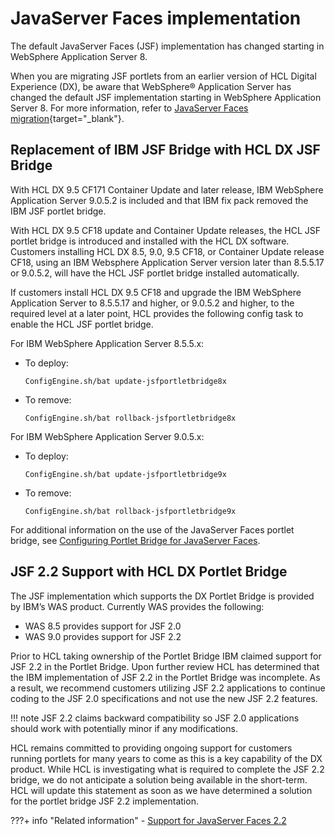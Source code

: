# JavaServer Faces implementation

The default JavaServer Faces \(JSF\) implementation has changed starting in WebSphere Application Server 8.

When you are migrating JSF portlets from an earlier version of HCL Digital Experience (DX), be aware that WebSphere® Application Server has changed the default JSF implementation starting in WebSphere Application Server 8. For more information, refer to [JavaServer Faces migration](https://www.ibm.com/docs/en/was-nd/9.0.5?topic=components-javaserver-faces-migration){target="_blank"}.

## Replacement of IBM JSF Bridge with HCL DX JSF Bridge

With HCL DX 9.5 CF171 Container Update and later release, IBM WebSphere Application Server 9.0.5.2 is included and that IBM fix pack removed the IBM JSF portlet bridge.

With HCL DX 9.5 CF18 update and Container Update releases, the HCL JSF portlet bridge is introduced and installed with the HCL DX software. Customers installing HCL DX 8.5, 9.0, 9.5 CF18, or Container Update release CF18, using an IBM Websphere Application Server version later than 8.5.5.17 or 9.0.5.2, will have the HCL JSF portlet bridge installed automatically.

If customers install HCL DX 9.5 CF18 and upgrade the IBM WebSphere Application Server to 8.5.5.17 and higher, or 9.0.5.2 and higher, to the required level at a later point, HCL provides the following config task to enable the HCL JSF portlet bridge.

For IBM WebSphere Application Server 8.5.5.x:

-   To deploy:

    ```
    ConfigEngine.sh/bat update-jsfportletbridge8x
    ```

-   To remove:

    ```
    ConfigEngine.sh/bat rollback-jsfportletbridge8x
    ```


For IBM WebSphere Application Server 9.0.5.x:

-   To deploy:

    ```
    ConfigEngine.sh/bat update-jsfportletbridge9x
    ```

-   To remove:

    ```
    ConfigEngine.sh/bat rollback-jsfportletbridge9x
    ```


For additional information on the use of the JavaServer Faces portlet bridge, see [Configuring Portlet Bridge for JavaServer Faces](https://www.ibm.com/support/knowledgecenter/SSAW57_9.0.5/com.ibm.websphere.nd.multiplatform.doc/ae/tweb_portletbridge.html).

## JSF 2.2 Support with HCL DX Portlet Bridge

The JSF implementation which supports the DX Portlet Bridge is provided by IBM’s WAS product. Currently WAS provides the following:

-   WAS 8.5 provides support for JSF 2.0
-   WAS 9.0 provides support for JSF 2.2

Prior to HCL taking ownership of the Portlet Bridge IBM claimed support for JSF 2.2 in the Portlet Bridge. Upon further review HCL has determined that the IBM implementation of JSF 2.2 in the Portlet Bridge was incomplete. As a result, we recommend customers utilizing JSF 2.2 applications to continue coding to the JSF 2.0 specifications and not use the new JSF 2.2 features.

!!! note
    JSF 2.2 claims backward compatibility so JSF 2.0 applications should work with potentially minor if any modifications.

HCL remains committed to providing ongoing support for customers running portlets for many years to come as this is a key capability of the DX product. While HCL is investigating what is required to complete the JSF 2.2 bridge, we do not anticipate a solution being available in the short-term. HCL will update this statement as soon as we have determined a solution for the portlet bridge JSF 2.2 implementation.

???+ info "Related information"
    - [Support for JavaServer Faces 2.2](../jsf/dx_bridge_for_jsf_onwas9x.md)
